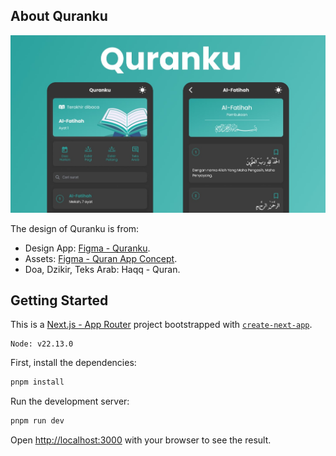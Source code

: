 
## About Quranku
![image](./public/images/cover-quranku.jpg)

The design of Quranku is from: 
- Design App: [Figma - Quranku](https://www.figma.com/file/3dFh788Uk8wWYlhh7Kh62F/Quranku?type=design&node-id=5%3A1567&mode=dev).
- Assets: [Figma - Quran App Concept](https://www.figma.com/community/file/966921639679380402).
- Doa, Dzikir, Teks Arab: Haqq - Quran.



## Getting Started
This is a [Next.js - App Router](https://nextjs.org/) project bootstrapped with [`create-next-app`](https://github.com/vercel/next.js/tree/canary/packages/create-next-app).

```
Node: v22.13.0
```

First, install the dependencies:
```bash
pnpm install
```

Run the development server:

```bash
pnpm run dev
```

Open [http://localhost:3000](http://localhost:3000) with your browser to see the result.